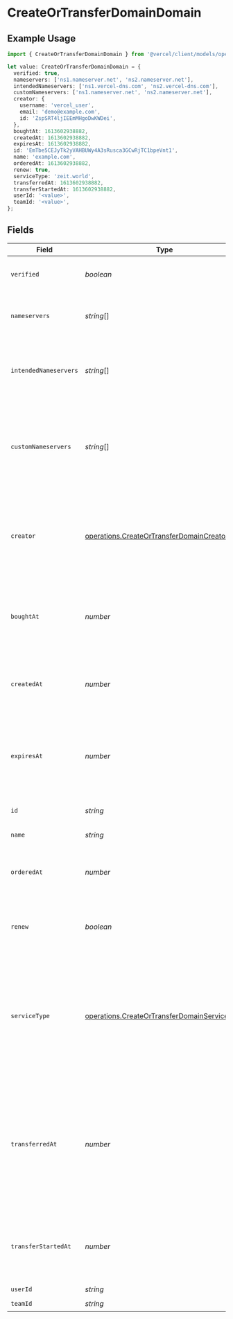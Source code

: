 # CreateOrTransferDomainDomain

## Example Usage

```typescript
import { CreateOrTransferDomainDomain } from '@vercel/client/models/operations';

let value: CreateOrTransferDomainDomain = {
  verified: true,
  nameservers: ['ns1.nameserver.net', 'ns2.nameserver.net'],
  intendedNameservers: ['ns1.vercel-dns.com', 'ns2.vercel-dns.com'],
  customNameservers: ['ns1.nameserver.net', 'ns2.nameserver.net'],
  creator: {
    username: 'vercel_user',
    email: 'demo@example.com',
    id: 'ZspSRT4ljIEEmMHgoDwKWDei',
  },
  boughtAt: 1613602938882,
  createdAt: 1613602938882,
  expiresAt: 1613602938882,
  id: 'EmTbe5CEJyTk2yVAHBUWy4A3sRusca3GCwRjTC1bpeVnt1',
  name: 'example.com',
  orderedAt: 1613602938882,
  renew: true,
  serviceType: 'zeit.world',
  transferredAt: 1613602938882,
  transferStartedAt: 1613602938882,
  userId: '<value>',
  teamId: '<value>',
};
```

## Fields

| Field                 | Type                                                                                                         | Required           | Description                                                                                                                                                              | Example                                                                                                      |
| --------------------- | ------------------------------------------------------------------------------------------------------------ | ------------------ | ------------------------------------------------------------------------------------------------------------------------------------------------------------------------ | ------------------------------------------------------------------------------------------------------------ |
| `verified`            | _boolean_                                                                                                    | :heavy_check_mark: | If the domain has the ownership verified.                                                                                                                                | true                                                                                                         |
| `nameservers`         | _string_[]                                                                                                   | :heavy_check_mark: | A list of the current nameservers of the domain.                                                                                                                         | [<br/>"ns1.nameserver.net",<br/>"ns2.nameserver.net"<br/>]                                                   |
| `intendedNameservers` | _string_[]                                                                                                   | :heavy_check_mark: | A list of the intended nameservers for the domain to point to Vercel DNS.                                                                                                | [<br/>"ns1.vercel-dns.com",<br/>"ns2.vercel-dns.com"<br/>]                                                   |
| `customNameservers`   | _string_[]                                                                                                   | :heavy_minus_sign: | A list of custom nameservers for the domain to point to. Only applies to domains purchased with Vercel.                                                                  | [<br/>"ns1.nameserver.net",<br/>"ns2.nameserver.net"<br/>]                                                   |
| `creator`             | [operations.CreateOrTransferDomainCreator](../../models/operations/createortransferdomaincreator.md)         | :heavy_check_mark: | An object containing information of the domain creator, including the user's id, username, and email.                                                                    | {<br/>"id": "ZspSRT4ljIEEmMHgoDwKWDei",<br/>"username": "vercel_user",<br/>"email": "demo@example.com"<br/>} |
| `boughtAt`            | _number_                                                                                                     | :heavy_check_mark: | If it was purchased through Vercel, the timestamp in milliseconds when it was purchased.                                                                                 | 1613602938882                                                                                                |
| `createdAt`           | _number_                                                                                                     | :heavy_check_mark: | Timestamp in milliseconds when the domain was created in the registry.                                                                                                   | 1613602938882                                                                                                |
| `expiresAt`           | _number_                                                                                                     | :heavy_check_mark: | Timestamp in milliseconds at which the domain is set to expire. `null` if not bought with Vercel.                                                                        | 1613602938882                                                                                                |
| `id`                  | _string_                                                                                                     | :heavy_check_mark: | The unique identifier of the domain.                                                                                                                                     | EmTbe5CEJyTk2yVAHBUWy4A3sRusca3GCwRjTC1bpeVnt1                                                               |
| `name`                | _string_                                                                                                     | :heavy_check_mark: | The domain name.                                                                                                                                                         | example.com                                                                                                  |
| `orderedAt`           | _number_                                                                                                     | :heavy_minus_sign: | Timestamp in milliseconds at which the domain was ordered.                                                                                                               | 1613602938882                                                                                                |
| `renew`               | _boolean_                                                                                                    | :heavy_minus_sign: | Indicates whether the domain is set to automatically renew.                                                                                                              | true                                                                                                         |
| `serviceType`         | [operations.CreateOrTransferDomainServiceType](../../models/operations/createortransferdomainservicetype.md) | :heavy_check_mark: | The type of service the domain is handled by. `external` if the DNS is externally handled, `zeit.world` if handled with Vercel, or `na` if the service is not available. | zeit.world                                                                                                   |
| `transferredAt`       | _number_                                                                                                     | :heavy_minus_sign: | Timestamp in milliseconds at which the domain was successfully transferred into Vercel. `null` if the transfer is still processing or was never transferred in.          | 1613602938882                                                                                                |
| `transferStartedAt`   | _number_                                                                                                     | :heavy_minus_sign: | If transferred into Vercel, timestamp in milliseconds when the domain transfer was initiated.                                                                            | 1613602938882                                                                                                |
| `userId`              | _string_                                                                                                     | :heavy_check_mark: | N/A                                                                                                                                                                      |                                                                                                              |
| `teamId`              | _string_                                                                                                     | :heavy_check_mark: | N/A                                                                                                                                                                      |                                                                                                              |
